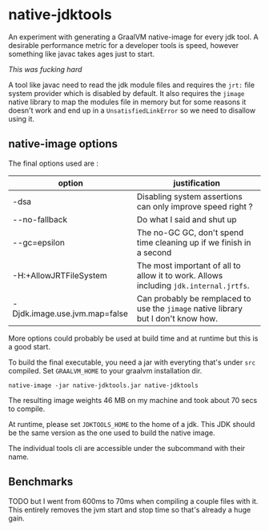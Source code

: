 # native-jdktools

An experiment with generating a GraalVM native-image for every jdk tool. A desirable performance metric for a developer
tools is speed, however something like javac takes ages just to start.

*This was fucking hard*

A tool like javac need to read the jdk module files and requires the `jrt:` file system provider which is disabled by
default. It also requires the `jimage` native library to map the modules file in memory but for some reasons it doesn't
work and end up in a `UnsatisfiedLinkError` so we need to disallow using it.

## native-image options

The final options used are :

option                       |justification
-----------------------------|-------------
-dsa                         |Disabling system assertions can only improve speed right ?
--no-fallback                |Do what I said and shut up
--gc=epsilon                 |The no-GC GC, don't spend time cleaning up if we finish in a second
-H:+AllowJRTFileSystem       |The most important of all to allow it to work. Allows including `jdk.internal.jrtfs`.
-Djdk.image.use.jvm.map=false|Can probably be remplaced to use the `jimage` native library but I don't know how.

More options could probably be used at build time and at runtime but this is a good start.

To build the final executable, you need a jar with everyting that's under `src` compiled. Set `GRAALVM_HOME` to your
graalvm installation dir.

```shell
native-image -jar native-jdktools.jar native-jdktools
```

The resulting image weights 46 MB on my machine and took about 70 secs to compile.

At runtime, please set `JDKTOOLS_HOME` to the home of a jdk. This JDK should be the same version as the one used to
build the native image.

The individual tools cli are accessible under the subcommand with their name.

## Benchmarks

TODO but I went from 600ms to 70ms when compiling a couple files with it. This entirely removes the jvm start and stop
time so that's already a huge gain.
